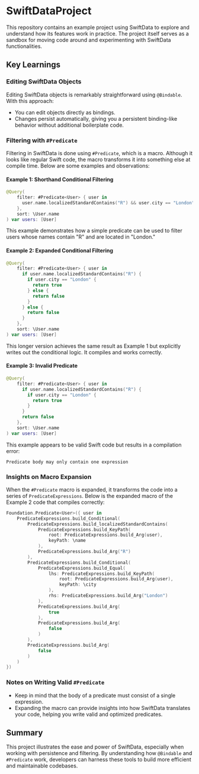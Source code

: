 # SwiftDataProject

This repository contains an example project using SwiftData to explore and understand how its features work in practice. The project itself serves as a sandbox for moving code around and experimenting with SwiftData functionalities.

## Key Learnings

### Editing SwiftData Objects

Editing SwiftData objects is remarkably straightforward using `@Bindable`. With this approach:

- You can edit objects directly as bindings.
- Changes persist automatically, giving you a persistent binding-like behavior without additional boilerplate code.

### Filtering with `#Predicate`

Filtering in SwiftData is done using `#Predicate`, which is a macro. Although it looks like regular Swift code, the macro transforms it into something else at compile time. Below are some examples and observations:

#### Example 1: Shorthand Conditional Filtering

```swift
@Query(
    filter: #Predicate<User> { user in
      user.name.localizedStandardContains("R") && user.city == "London"
    },
    sort: \User.name
) var users: [User]
```

This example demonstrates how a simple predicate can be used to filter users whose names contain "R" and are located in "London."

#### Example 2: Expanded Conditional Filtering

```swift
@Query(
    filter: #Predicate<User> { user in
      if user.name.localizedStandardContains("R") {
        if user.city == "London" {
          return true
        } else {
          return false
        }
      } else {
        return false
      }
    },
    sort: \User.name
) var users: [User]
```

This longer version achieves the same result as Example 1 but explicitly writes out the conditional logic. It compiles and works correctly.

#### Example 3: Invalid Predicate

```swift
@Query(
    filter: #Predicate<User> { user in
      if user.name.localizedStandardContains("R") {
        if user.city == "London" {
          return true
        }
      }
      return false
    },
    sort: \User.name
) var users: [User]
```

This example appears to be valid Swift code but results in a compilation error:

```
Predicate body may only contain one expression
```

### Insights on Macro Expansion

When the `#Predicate` macro is expanded, it transforms the code into a series of `PredicateExpressions`. Below is the expanded macro of the Example 2 code that compiles correctly:

```swift
Foundation.Predicate<User>({ user in
    PredicateExpressions.build_Conditional(
        PredicateExpressions.build_localizedStandardContains(
            PredicateExpressions.build_KeyPath(
                root: PredicateExpressions.build_Arg(user),
                keyPath: \name
            ),
            PredicateExpressions.build_Arg("R")
        ),
        PredicateExpressions.build_Conditional(
            PredicateExpressions.build_Equal(
                lhs: PredicateExpressions.build_KeyPath(
                    root: PredicateExpressions.build_Arg(user),
                    keyPath: \city
                ),
                rhs: PredicateExpressions.build_Arg("London")
            ),
            PredicateExpressions.build_Arg(
                true
            ),
            PredicateExpressions.build_Arg(
                false
            )
        ),
        PredicateExpressions.build_Arg(
            false
        )
    )
})
```

### Notes on Writing Valid `#Predicate`

- Keep in mind that the body of a predicate must consist of a single expression.
- Expanding the macro can provide insights into how SwiftData translates your code, helping you write valid and optimized predicates.

## Summary

This project illustrates the ease and power of SwiftData, especially when working with persistence and filtering. By understanding how `@Bindable` and `#Predicate` work, developers can harness these tools to build more efficient and maintainable codebases.
